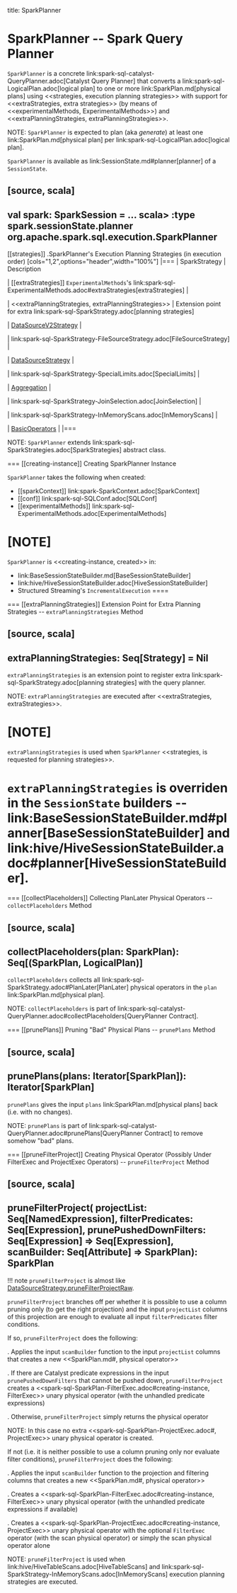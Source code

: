 title: SparkPlanner

# SparkPlanner -- Spark Query Planner

`SparkPlanner` is a concrete link:spark-sql-catalyst-QueryPlanner.adoc[Catalyst Query Planner] that converts a link:spark-sql-LogicalPlan.adoc[logical plan] to one or more link:SparkPlan.md[physical plans] using <<strategies, execution planning strategies>> with support for <<extraStrategies, extra strategies>> (by means of <<experimentalMethods, ExperimentalMethods>>) and <<extraPlanningStrategies, extraPlanningStrategies>>.

NOTE: `SparkPlanner` is expected to plan (aka _generate_) at least one link:SparkPlan.md[physical plan] per link:spark-sql-LogicalPlan.adoc[logical plan].

`SparkPlanner` is available as link:SessionState.md#planner[planner] of a `SessionState`.

[source, scala]
----
val spark: SparkSession = ...
scala> :type spark.sessionState.planner
org.apache.spark.sql.execution.SparkPlanner
----

[[strategies]]
.SparkPlanner's Execution Planning Strategies (in execution order)
[cols="1,2",options="header",width="100%"]
|===
| SparkStrategy
| Description

| [[extraStrategies]] ``ExperimentalMethods``'s link:spark-sql-ExperimentalMethods.adoc#extraStrategies[extraStrategies]
|

| <<extraPlanningStrategies, extraPlanningStrategies>>
| Extension point for extra link:spark-sql-SparkStrategy.adoc[planning strategies]

| [DataSourceV2Strategy](execution-planning-strategies/DataSourceV2Strategy.md)
|

| link:spark-sql-SparkStrategy-FileSourceStrategy.adoc[FileSourceStrategy]
|

| [DataSourceStrategy](execution-planning-strategies/DataSourceStrategy.md)
|

| link:spark-sql-SparkStrategy-SpecialLimits.adoc[SpecialLimits]
|

| [Aggregation](execution-planning-strategies/Aggregation.md)
|

| link:spark-sql-SparkStrategy-JoinSelection.adoc[JoinSelection]
|

| link:spark-sql-SparkStrategy-InMemoryScans.adoc[InMemoryScans]
|

| [BasicOperators](execution-planning-strategies/BasicOperators.md)
|
|===

NOTE: `SparkPlanner` extends link:spark-sql-SparkStrategies.adoc[SparkStrategies] abstract class.

=== [[creating-instance]] Creating SparkPlanner Instance

`SparkPlanner` takes the following when created:

* [[sparkContext]] link:spark-SparkContext.adoc[SparkContext]
* [[conf]] link:spark-sql-SQLConf.adoc[SQLConf]
* [[experimentalMethods]] link:spark-sql-ExperimentalMethods.adoc[ExperimentalMethods]

[NOTE]
====
`SparkPlanner` is <<creating-instance, created>> in:

* link:BaseSessionStateBuilder.md[BaseSessionStateBuilder]
* link:hive/HiveSessionStateBuilder.adoc[HiveSessionStateBuilder]
* Structured Streaming's `IncrementalExecution`
====

=== [[extraPlanningStrategies]] Extension Point for Extra Planning Strategies -- `extraPlanningStrategies` Method

[source, scala]
----
extraPlanningStrategies: Seq[Strategy] = Nil
----

`extraPlanningStrategies` is an extension point to register extra link:spark-sql-SparkStrategy.adoc[planning strategies] with the query planner.

NOTE: `extraPlanningStrategies` are executed after <<extraStrategies, extraStrategies>>.

[NOTE]
====
`extraPlanningStrategies` is used when `SparkPlanner` <<strategies, is requested for planning strategies>>.

`extraPlanningStrategies` is overriden in the `SessionState` builders -- link:BaseSessionStateBuilder.md#planner[BaseSessionStateBuilder] and link:hive/HiveSessionStateBuilder.adoc#planner[HiveSessionStateBuilder].
====

=== [[collectPlaceholders]] Collecting PlanLater Physical Operators -- `collectPlaceholders` Method

[source, scala]
----
collectPlaceholders(plan: SparkPlan): Seq[(SparkPlan, LogicalPlan)]
----

`collectPlaceholders` collects all link:spark-sql-SparkStrategy.adoc#PlanLater[PlanLater] physical operators in the `plan` link:SparkPlan.md[physical plan].

NOTE: `collectPlaceholders` is part of link:spark-sql-catalyst-QueryPlanner.adoc#collectPlaceholders[QueryPlanner Contract].

=== [[prunePlans]] Pruning "Bad" Physical Plans -- `prunePlans` Method

[source, scala]
----
prunePlans(plans: Iterator[SparkPlan]): Iterator[SparkPlan]
----

`prunePlans` gives the input `plans` link:SparkPlan.md[physical plans] back (i.e. with no changes).

NOTE: `prunePlans` is part of link:spark-sql-catalyst-QueryPlanner.adoc#prunePlans[QueryPlanner Contract] to remove somehow "bad" plans.

=== [[pruneFilterProject]] Creating Physical Operator (Possibly Under FilterExec and ProjectExec Operators) -- `pruneFilterProject` Method

[source, scala]
----
pruneFilterProject(
  projectList: Seq[NamedExpression],
  filterPredicates: Seq[Expression],
  prunePushedDownFilters: Seq[Expression] => Seq[Expression],
  scanBuilder: Seq[Attribute] => SparkPlan): SparkPlan
----

!!! note
    `pruneFilterProject` is almost like [DataSourceStrategy.pruneFilterProjectRaw](execution-planning-strategies/DataSourceStrategy.md#pruneFilterProjectRaw).

`pruneFilterProject` branches off per whether it is possible to use a column pruning only (to get the right projection) and the input `projectList` columns of this projection are enough to evaluate all input `filterPredicates` filter conditions.

If so, `pruneFilterProject` does the following:

. Applies the input `scanBuilder` function to the input `projectList` columns that creates a new <<SparkPlan.md#, physical operator>>

. If there are Catalyst predicate expressions in the input `prunePushedDownFilters` that cannot be pushed down, `pruneFilterProject` creates a <<spark-sql-SparkPlan-FilterExec.adoc#creating-instance, FilterExec>> unary physical operator (with the unhandled predicate expressions)

. Otherwise, `pruneFilterProject` simply returns the physical operator

NOTE: In this case no extra <<spark-sql-SparkPlan-ProjectExec.adoc#, ProjectExec>> unary physical operator is created.

If not (i.e. it is neither possible to use a column pruning only nor evaluate filter conditions), `pruneFilterProject` does the following:

. Applies the input `scanBuilder` function to the projection and filtering columns that creates a new <<SparkPlan.md#, physical operator>>

. Creates a <<spark-sql-SparkPlan-FilterExec.adoc#creating-instance, FilterExec>> unary physical operator (with the unhandled predicate expressions if available)

. Creates a <<spark-sql-SparkPlan-ProjectExec.adoc#creating-instance, ProjectExec>> unary physical operator with the optional `FilterExec` operator (with the scan physical operator) or simply the scan physical operator alone

NOTE: `pruneFilterProject` is used when link:hive/HiveTableScans.adoc[HiveTableScans] and link:spark-sql-SparkStrategy-InMemoryScans.adoc[InMemoryScans] execution planning strategies are executed.
